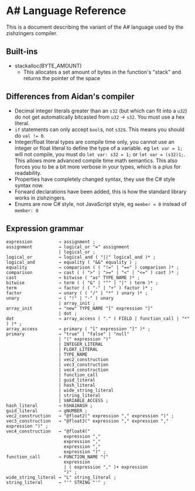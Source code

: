 # A# Language Reference

This is a document describing the variant of the A# language used by the zishzingers compiler.

## Built-ins

- stackalloc(BYTE_AMOUNT)
  - This allocates a set amount of bytes in the function's "stack" and returns the pointer of the space

## Differences from Aidan's compiler

- Decimal integer literals greater than an `s32` (but which can fit into a `u32`) do not get automatically bitcasted from `u32` -> `s32`. You must use a hex literal.
- `if` statements can only accept `bool`s, not `s32`s. This means you should do `val != 0`.
- Integer/float literal types are compile time only, you cannot use an integer or float literal to define the type of a variable. eg `let var = 1;` will not compile, you must do `let var: s32 = 1;` or `let var = (s32)1;`. This allows more advanced compile time math semantics. This also forces you to be a bit more verbose in your types, which is a plus for readability.
- Properties have completely changed syntax, they use the C# style syntax now.
- Forward declarations have been added, this is how the standard library works in zishzingers.
- Enums are now C# style, not JavaScript style, eg `member = 0` instead of `member: 0`

## Expression grammar

```
expression          → assignment ;
assignment          → logical_or "=" assignment
                    | logical_or ;
logical_or          → logical_and ( "||" logical_and )* ;
logical_and         → equality ( "&&" equality ) ;
equality            → comparison ( ( "!=" | "==" ) comparison )* ;
comparison          → cast ( ( ">" | ">=" | "<" | "<=" ) cast )* ;
cast                → bitwise ( "as" TYPE_NAME )* ;
bitwise             → term ( ( "&" | "^" | "|" ) term )* ;
term                → factor ( ( "-" | "+" ) factor )* ;
factor              → unary ( ( "/" | "*" ) unary )* ;
unary               → ( "!" | "-" ) unary
                    | array_init ;
array_init          → "new" TYPE_NAME "[" expression "]"
                    | dot ;
dot                 → array_access ( "." ( FIELD | function_call | "*" ) )* ;
array_access        → primary ( "[" expression "]" )* ;
primary             → "true" | "false" | "null"
                    | "(" expression ")"
                    | INTEGER_LITERAL
                    | FLOAT_LITERAL
                    | TYPE_NAME
                    | vec2_construction
                    | vec3_construction
                    | vec4_construction
                    | function_call 
                    | guid_literal
                    | hash_literal
                    | wide_string_literal
                    | string_literal
                    | VARIABLE_ACCESS ;
hash_literal        → hSHA1HASH ;
guid_literal        → gNUMBER ;
vec2_construction   → "@float2(" expression "," expression ")" ;
vec3_construction   → "@float3(" expression "," expression "," expression ")" ;
vec4_construction   → "@float4("
                      expression "," 
                      expression "," 
                      expression "," 
                      expression ")" ;
function_call       → FUNCTION_NAME "(" 
                      expression
                      | ( expression "," )+ expression
                      ")" ;
wide_string_literal → "L" string_literal ;
string_literal      → "'" STRING "'" ;
```
